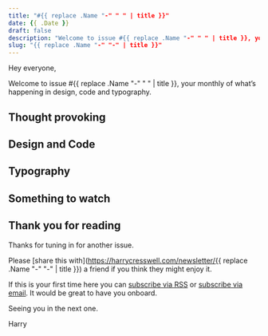 ```yaml
---
title: "#{{ replace .Name "-" " " | title }}"
date: {{ .Date }}
draft: false
description: "Welcome to issue #{{ replace .Name "-" " " | title }}, your monthly roundup of what’s happening in design, code and typography."
slug: "{{ replace .Name "-" "-" | title }}"
---
```


Hey everyone,

Welcome to issue #{{ replace .Name "-" " " | title }}, your monthly of what’s happening in design, code and typography.

## Thought provoking

## Design and Code

## Typography

## Something to watch

## Thank you for reading

Thanks for tuning in for another issue.

Please [share this with](https://harrycresswell.com/newsletter/{{ replace .Name "-" "-" | title }}) a friend if you think they might enjoy it.

If this is your first time here you can [subscribe via RSS](https://harrycresswell.com/feeds/) or [subscribe via email](https://harrycresswell.us14.list-manage.com/subscribe/post?u=4e8fba8d0ab4a857159c0104e&id=d6ad2b65ca). It would be great to have you onboard.

Seeing you in the next one.

Harry
